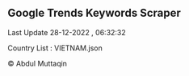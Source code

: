 

## Google Trends Keywords Scraper 
 
Last Update 28-12-2022 , 06:32:32

Country List :
VIETNAM.json



© Abdul Muttaqin 

